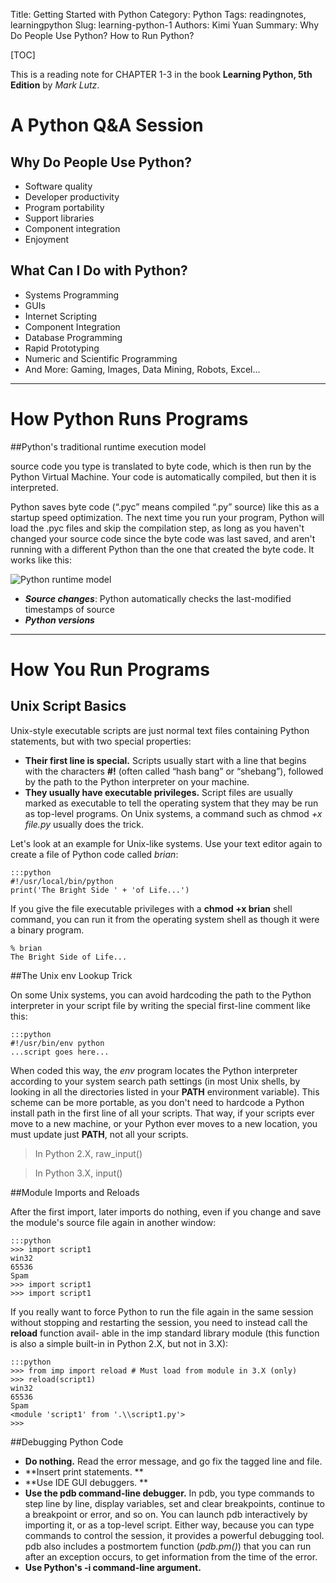 Title: Getting Started with Python
Category: Python
Tags: readingnotes, learningpython
Slug: learning-python-1
Authors: Kimi Yuan
Summary: Why Do People Use Python? How to Run Python?

[TOC]

This is a reading note for CHAPTER 1-3 in the book **Learning Python, 5th Edition** by *Mark Lutz*.

# A Python Q&A Session

## Why Do People Use Python?

* Software quality
* Developer productivity
* Program portability
* Support libraries
* Component integration
* Enjoyment

## What Can I Do with Python?

* Systems Programming
* GUIs
* Internet Scripting
* Component Integration
* Database Programming
* Rapid Prototyping
* Numeric and Scientific Programming
* And More: Gaming, Images, Data Mining, Robots, Excel...


---
# How Python Runs Programs


##Python's traditional runtime execution model

source code you type is translated to byte code, which is then run by the Python Virtual Machine. Your code is automatically compiled, but then it is interpreted.

Python saves byte code (“.pyc” means compiled “.py” source) like this as a startup speed optimization. The next time you run your program, Python will load the .pyc files and skip the compilation step, as long as you haven't changed your source code since the byte code was last saved, and aren't running with a different Python than the one that created the byte code. It works like this:

![Python runtime model]({filename}/images/Python_runtime_model.jpg)

* ***Source changes***: Python automatically checks the last-modified timestamps of source
* ***Python versions***


---
# How You Run Programs

## Unix Script Basics

Unix-style executable scripts are just normal text files containing Python statements, but with two special properties:

* **Their first line is special.** Scripts usually start with a line that begins with the characters **#!** (often called “hash bang” or “shebang”), followed by the path to the Python interpreter on your machine.
* **They usually have executable privileges.** Script files are usually marked as executable to tell the operating system that they may be run as top-level programs. On Unix systems, a command such as chmod *+x file.py* usually does the trick.

Let's look at an example for Unix-like systems. Use your text editor again to create a file of Python code called *brian*:

	:::python
	#!/usr/local/bin/python
	print('The Bright Side ' + 'of Life...')

If you give the file executable privileges with a **chmod +x brian** shell command, you can run it from the operating system shell as though it were a binary program.

	% brian
	The Bright Side of Life...

##The Unix env Lookup Trick

On some Unix systems, you can avoid hardcoding the path to the Python interpreter in your script file by writing the special first-line comment like this:

	:::python
	#!/usr/bin/env python
	...script goes here...


When coded this way, the *env* program locates the Python interpreter according to your system search path settings (in most Unix shells, by looking in all the directories listed in your **PATH** environment variable). This scheme can be more portable, as you don't need to hardcode a Python install path in the first line of all your scripts. That way, if your scripts ever move to a new machine, or your Python ever moves to a new location, you must update just **PATH**, not all your scripts.

> In Python 2.X, raw_input()

> In Python 3.X, input()

##Module Imports and Reloads

After the first import, later imports do nothing, even if you change and save the module's source file again in another window:

	:::python
	>>> import script1
	win32
	65536
	Spam
	>>> import script1
	>>> import script1


If you really want to force Python to run the file again in the same session without stopping and restarting the session, you need to instead call the **reload** function avail- able in the imp standard library module (this function is also a simple built-in in Python 2.X, but not in 3.X):

	:::python
	>>> from imp import reload # Must load from module in 3.X (only)
	>>> reload(script1)
	win32
	65536
	Spam
	<module 'script1' from '.\\script1.py'>
	>>>


##Debugging Python Code

* **Do nothing.** Read the error message, and go fix the tagged line and file.
* **Insert print statements. **
* **Use IDE GUI debuggers. **
* **Use the pdb command-line debugger.**  In pdb, you type commands to step line by line, display variables, set and clear breakpoints, continue to a breakpoint or error, and so on. You can launch pdb interactively by importing it, or as a top-level script. Either way, because you can type commands to control the session, it provides a powerful debugging tool. pdb also includes a postmortem function (*pdb.pm()*) that you can run after an exception occurs, to get information from the time of the error.
* **Use Python's -i command-line argument.**
